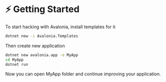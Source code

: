 # ⚡ Getting Started

To start hacking with Avalonia, install templates for it

```bash
dotnet new -i Avalonia.Templates
```

Then create new application

```bash
dotnet new avalonia.app -o MyApp
cd MyApp
dotnet run
```

Now you can open MyApp folder and continue improving your application.
